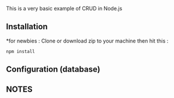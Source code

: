 This is a very basic example of CRUD in Node.js

## Installation
*for newbies : Clone or download zip to your machine then hit this :

	npm install

## Configuration (database)	


## NOTES